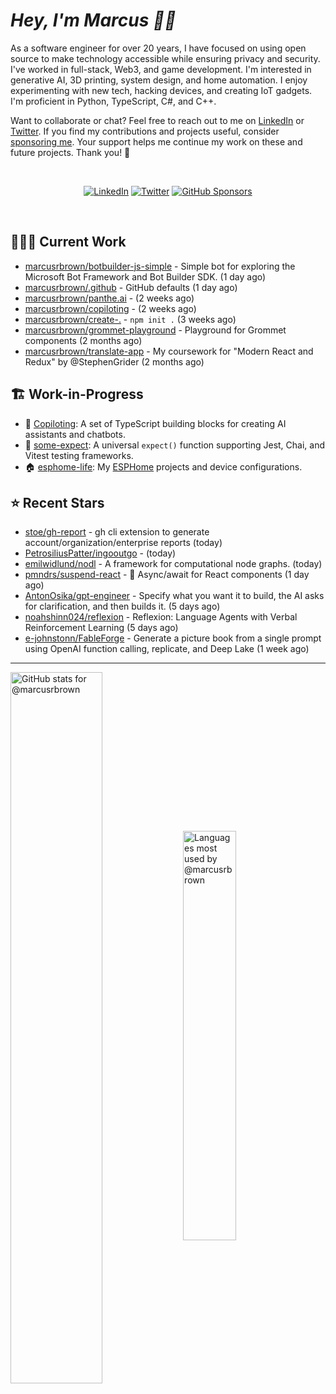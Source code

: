 # <em>Hey, I'm Marcus <span title="✌🏽 & ❤️">👋🏽</span></em>

As a software engineer for over 20 years, I have focused on using open source to make technology accessible while ensuring privacy and security. I've worked in full-stack, Web3, and game development. I'm interested in generative AI, 3D printing, system design, and home automation. I enjoy experimenting with new tech, hacking devices, and creating IoT gadgets. I'm proficient in Python, TypeScript, C#, and C++.

Want to collaborate or chat? Feel free to reach out to me on [LinkedIn][linkedin] or [Twitter][twitter]. If you find my contributions and projects useful, consider [sponsoring me][gh-sponsors]. Your support helps me continue my work on these and future projects. Thank you! 🖤

<br>
<div align='center'>

[![LinkedIn](https://img.shields.io/badge/LinkedIn-blue?style=for-the-badge&logo=linkedin)][linkedin]
[![Twitter](https://img.shields.io/badge/Twitter-blue?style=for-the-badge&logo=twitter&label)][twitter]
[![GitHub Sponsors](https://img.shields.io/github/sponsors/marcusrbrown?style=for-the-badge&logo=github-sponsors)
][gh-sponsors]

</div>
<br>

[gh-sponsors]: https://github.com/sponsors/marcusrbrown "@marcusrbrown | GitHub Sponsors"
[twitter]: https://twitter.com/mrossbrown "@mrossbrown | Twitter"
[linkedin]: https://www.linkedin.com/in/marcusrbrown "@marcusrbrown | LinkedIn"

## 👨🏽‍💻 Current Work

- [marcusrbrown/botbuilder-js-simple](https://github.com/marcusrbrown/botbuilder-js-simple) - Simple bot for exploring the Microsoft Bot Framework and Bot Builder SDK. (1 day ago)
- [marcusrbrown/.github](https://github.com/marcusrbrown/.github) - GitHub defaults (1 day ago)
- [marcusrbrown/panthe.ai](https://github.com/marcusrbrown/panthe.ai) -  (2 weeks ago)
- [marcusrbrown/copiloting](https://github.com/marcusrbrown/copiloting) -  (2 weeks ago)
- [marcusrbrown/create-.](https://github.com/marcusrbrown/create-.) - `npm init .` (3 weeks ago)
- [marcusrbrown/grommet-playground](https://github.com/marcusrbrown/grommet-playground) - Playground for Grommet components (2 months ago)
- [marcusrbrown/translate-app](https://github.com/marcusrbrown/translate-app) - My coursework for &#34;Modern React and Redux&#34; by @StephenGrider (2 months ago)

## 🏗️ Work-in-Progress

- 🤖 [Copiloting](https://github.com/marcusrbrown/copiloting): A set of TypeScript building blocks for creating AI assistants and chatbots.
- 🧪 [some-expect](https://github.com/marcusrbrown/some-expect): A universal `expect()` function supporting Jest, Chai, and Vitest testing frameworks.
- 🏠 [esphome-life](https://github.com/marcusrbrown/esphome-life): My [ESPHome](https://esphome.io/) projects and device configurations.

## ⭐ Recent Stars

- [stoe/gh-report](https://github.com/stoe/gh-report) - gh cli extension to generate account/organization/enterprise reports (today)
- [PetrosiliusPatter/ingooutgo](https://github.com/PetrosiliusPatter/ingooutgo) -  (today)
- [emilwidlund/nodl](https://github.com/emilwidlund/nodl) - A framework for computational node graphs. (today)
- [pmndrs/suspend-react](https://github.com/pmndrs/suspend-react) - 🚥 Async/await for React components (1 day ago)
- [AntonOsika/gpt-engineer](https://github.com/AntonOsika/gpt-engineer) - Specify what you want it to build, the AI asks for clarification, and then builds it. (5 days ago)
- [noahshinn024/reflexion](https://github.com/noahshinn024/reflexion) - Reflexion: Language Agents with Verbal Reinforcement Learning (5 days ago)
- [e-johnstonn/FableForge](https://github.com/e-johnstonn/FableForge) - Generate a picture book from a single prompt using OpenAI function calling, replicate, and Deep Lake (1 week ago)

---
<img align='center' width='54%' alt='GitHub stats for @marcusrbrown' src='https://github-readme-stats.vercel.app/api?username=marcusrbrown&show_icons=true&theme=dark&include_all_commits=true&count_private=true'>
<img align='center' width='41%' alt='Languages most used by @marcusrbrown' src='https://github-readme-stats.vercel.app/api/top-langs/?username=marcusrbrown&layout=compact&theme=dark&include_all_commits=true&count_private=true'>
